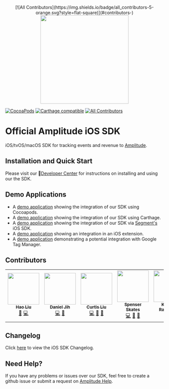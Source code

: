 <p align="center">
<!-- ALL-CONTRIBUTORS-BADGE:START - Do not remove or modify this section -->
[![All Contributors](https://img.shields.io/badge/all_contributors-5-orange.svg?style=flat-square)](#contributors-)
<!-- ALL-CONTRIBUTORS-BADGE:END -->
  <a href="https://amplitude.com" target="_blank" align="center">
    <img src="https://static.amplitude.com/lightning/46c85bfd91905de8047f1ee65c7c93d6fa9ee6ea/static/media/amplitude-logo-with-text.4fb9e463.svg" width="280">
  </a>
  <br />
</p>

[![CocoaPods](https://img.shields.io/cocoapods/v/Amplitude)](https://cocoapods.org/pods/Amplitude)
[![Carthage compatible](https://img.shields.io/badge/Carthage-compatible-4BC51D.svg?style=flat)](https://github.com/Carthage/Carthage)
[![All Contributors](https://img.shields.io/badge/all_contributors-1-orange.svg?style=flat)](#contributors-)

# Official Amplitude iOS SDK
iOS/tvOS/macOS SDK for tracking events and revenue to [Amplitude](https://www.amplitude.com).

## Installation and Quick Start
Please visit our :100:[Developer Center](https://developers.amplitude.com/docs/ios) for instructions on installing and using our the SDK.

## Demo Applications
* A [demo application](https://github.com/amplitude/iOS-Demo) showing the integration of our SDK using Cocoapods.
* A [demo application](https://github.com/amplitude/iOS-Demo-Carthage) showing the integration of our SDK using Carthage.
* A [demo application](https://github.com/amplitude/Segment-iOS-Demo) showing the integration of our SDK via [Segment's](https://segment.com/) iOS SDK.
* A [demo application](https://github.com/amplitude/iOS-Extension-Demo) showing an integration in an iOS extension.
* A [demo application](https://github.com/amplitude/GTM-iOS-Demo) demonstrating a potential integration with Google Tag Manager.

## Contributors
<!-- ALL-CONTRIBUTORS-LIST:START - Do not remove or modify this section -->
<!-- prettier-ignore-start -->
<!-- markdownlint-disable -->
<table>
  <tr>
    <td align="center"><a href="https://github.com/haoliu-amp"><img src="https://avatars2.githubusercontent.com/u/57638692?v=4" width="100px;" alt=""/><br /><sub><b>Hao Liu</b></sub></a><br /><a href="https://github.com/amplitude/Amplitude-iOS/commits?author=haoliu-amp" title="Documentation">📖</a> <a href="https://github.com/amplitude/Amplitude-iOS/commits?author=haoliu-amp" title="Code">💻</a></td>
    <td align="center"><a href="http://www.danieljih.com"><img src="https://avatars0.githubusercontent.com/u/4776584?v=4" width="100px;" alt=""/><br /><sub><b>Daniel Jih</b></sub></a><br /><a href="https://github.com/amplitude/Amplitude-iOS/commits?author=djih" title="Code">💻</a> <a href="https://github.com/amplitude/Amplitude-iOS/commits?author=djih" title="Documentation">📖</a></td>
    <td align="center"><a href="https://github.com/curtisliu"><img src="https://avatars2.githubusercontent.com/u/3248421?v=4" width="100px;" alt=""/><br /><sub><b>Curtis Liu</b></sub></a><br /><a href="https://github.com/amplitude/Amplitude-iOS/commits?author=curtisliu" title="Code">💻</a> <a href="https://github.com/amplitude/Amplitude-iOS/commits?author=curtisliu" title="Documentation">📖</a> <a href="#ideas-curtisliu" title="Ideas, Planning, & Feedback">🤔</a></td>
    <td align="center"><a href="http://www.spenserskates.com"><img src="https://avatars3.githubusercontent.com/u/605873?v=4" width="100px;" alt=""/><br /><sub><b>Spenser Skates</b></sub></a><br /><a href="https://github.com/amplitude/Amplitude-iOS/commits?author=sskates" title="Code">💻</a> <a href="https://github.com/amplitude/Amplitude-iOS/commits?author=sskates" title="Documentation">📖</a> <a href="#ideas-sskates" title="Ideas, Planning, & Feedback">🤔</a></td>
    <td align="center"><a href="http://emptybox.org"><img src="https://avatars3.githubusercontent.com/u/238374?v=4" width="100px;" alt=""/><br /><sub><b>Krishna Rajendran</b></sub></a><br /><a href="https://github.com/amplitude/Amplitude-iOS/commits?author=blazzy" title="Code">💻</a></td>
  </tr>
</table>

<!-- markdownlint-enable -->
<!-- prettier-ignore-end -->
<!-- ALL-CONTRIBUTORS-LIST:END -->

## Changelog
Click [here](https://github.com/amplitude/Amplitude-iOS/blob/master/CHANGELOG.md) to view the iOS SDK Changelog.

## Need Help?
If you have any problems or issues over our SDK, feel free to create a github issue or submit a request on [Amplitude Help](https://help.amplitude.com/hc/en-us/requests/new).
